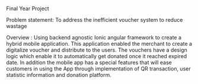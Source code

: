 Final Year Project

Problem statement: To address the inefficient voucher system to reduce wastage

Overview : Using backend agnostic Ionic angular framework to create a hybrid mobile application. This application enabled the merchant to create a digitalize voucher and distribute to the users. The vouchers have a design logic which enable it to automatically get donated once it reached expired date. In addition the mobile app has a special features that will ease customers in using the App through implementation of QR transaction, user statistic information and donation platform.
